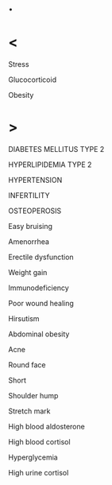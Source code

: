 # .

# <

Stress

Glucocorticoid

Obesity

# >

DIABETES MELLITUS TYPE 2

HYPERLIPIDEMIA TYPE 2

HYPERTENSION

INFERTILITY

OSTEOPEROSIS

Easy bruising

Amenorrhea

Erectile dysfunction

Weight gain

Immunodeficiency

Poor wound healing

Hirsutism

Abdominal obesity

Acne

Round face

Short

Shoulder hump

Stretch mark

High blood aldosterone

High blood cortisol

Hyperglycemia

High urine cortisol
